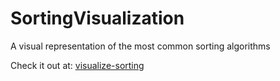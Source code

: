 # SortingVisualization
A visual representation of the most common sorting algorithms

Check it out at: [visualize-sorting](https://visualize-sorting.netlify.app/)
